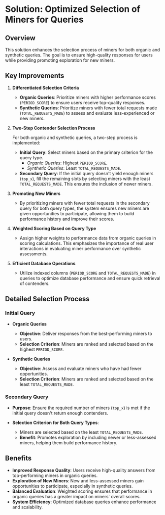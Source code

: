 # Solution: Optimized Selection of Miners for Queries

## Overview

This solution enhances the selection process of miners for both organic and synthetic queries. The goal is to ensure high-quality responses for users while providing promoting exploration for new miners.

## Key Improvements

1. **Differentiated Selection Criteria**

   - **Organic Queries**: Prioritize miners with higher performance scores (`PERIOD_SCORE`) to ensure users receive top-quality responses.
   - **Synthetic Queries**: Prioritize miners with fewer total requests made (`TOTAL_REQUESTS_MADE`) to assess and evaluate less-experienced or new miners.

2. **Two-Step Contender Selection Process**

   For both organic and synthetic queries, a two-step process is implemented:

   - **Initial Query**: Select miners based on the primary criterion for the query type.
     - *Organic Queries*: Highest `PERIOD_SCORE`.
     - *Synthetic Queries*: Least `TOTAL_REQUESTS_MADE`.
   - **Secondary Query**: If the initial query doesn't yield enough miners (`top_x`), fill the remaining slots by selecting miners with the least `TOTAL_REQUESTS_MADE`. This ensures the inclusion of newer miners.

3. **Promoting New Miners**

   - By prioritizing miners with fewer total requests in the secondary query for both query types, the system ensures new miners are given opportunities to participate, allowing them to build performance history and improve their scores.

4. **Weighted Scoring Based on Query Type**

   - Assign higher weights to performance data from organic queries in scoring calculations. This emphasizes the importance of real user interactions in evaluating miner performance over synthetic assessments.

5. **Efficient Database Operations**

   - Utilize indexed columns (`PERIOD_SCORE` and `TOTAL_REQUESTS_MADE`) in queries to optimize database performance and ensure quick retrieval of contenders.

## Detailed Selection Process

### Initial Query

- **Organic Queries**

  - **Objective**: Deliver responses from the best-performing miners to users.
  - **Selection Criterion**: Miners are ranked and selected based on the highest `PERIOD_SCORE`.

- **Synthetic Queries**

  - **Objective**: Assess and evaluate miners who have had fewer opportunities.
  - **Selection Criterion**: Miners are ranked and selected based on the least `TOTAL_REQUESTS_MADE`.

### Secondary Query

- **Purpose**: Ensure the required number of miners (`top_x`) is met if the initial query doesn't return enough contenders.
- **Selection Criterion for Both Query Types**:

  - Miners are selected based on the least `TOTAL_REQUESTS_MADE`.
  - **Benefit**: Promotes exploration by including newer or less-assessed miners, helping them build performance history.

## Benefits

- **Improved Response Quality**: Users receive high-quality answers from top-performing miners in organic queries.
- **Exploration of New Miners**: New and less-assessed miners gain opportunities to participate, especially in synthetic queries.
- **Balanced Evaluation**: Weighted scoring ensures that performance in organic queries has a greater impact on miners' overall scores.
- **System Efficiency**: Optimized database queries enhance performance and scalability.
